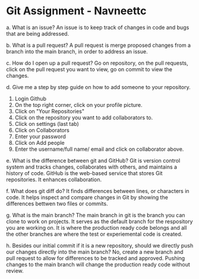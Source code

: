 # Git Assignment - Navneettc
a. What is an issue?
An issue is to keep track of changes in code and bugs that are being addressed.

b. What is a pull request?
A pull request is merge proposed changes from a branch into the main branch, in order to address an issue. 

c. How do I open up a pull request?
Go on repository, on the pull requests, click on the pull request you want to view, go on commit to view the changes.

d. Give me a step by step guide on how to add someone to your repository.
1) Login Github
2) On the top right corner, click on your profile picture.
3) Click on "Your Repositories"
4) Click on the repository you want to add collaborators to.
5) Click on settings (last tab)
6) Click on Collaborators
7) Enter your password
8) Click on Add people
9) Enter the username/full name/ email and click on collaborator above.

e. What is the difference between git and GitHub?
Git is version control system and tracks changes, collaborates with others, and maintains a history of code.
GitHub is the web-based service that stores Git repositories. It enhances collaboration.

f. What does git diff do?
It finds differences between lines, or characters in code. It helps inspect and compare changes in Git by showing the differences bettwen two files or commits.

g. What is the main branch?
The main branch in git is the branch you can clone to work on projects. It serves as the default branch for the respository you are working on. It is where the production ready code belongs and all the other branches are where the test or experiemental code is created.

h. Besides our initial commit if it is a new repository, should we directly push our changes directly into the main branch?
No, create a new branch and pull request to allow for differences to be tracked and approved. Pushing changes to the main branch will change the production ready code without review.
